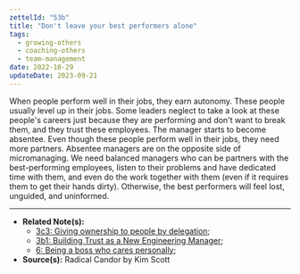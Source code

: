 ```yaml
---
zettelId: "53b"
title: "Don't leave your best performers alone"
tags:
  - growing-others
  - coaching-others
  - team-management
date: 2022-10-29
updateDate: 2023-09-21
---
```


When people perform well in their jobs, they earn autonomy. These people usually level up in their jobs. Some leaders neglect to take a look at these people's careers just because they are performing and don't want to break them, and they trust these employees. The manager starts to become absentee. Even though these people perform well in their jobs, they need more partners. Absentee managers are on the opposite side of micromanaging. We need balanced managers who can be partners with the best-performing employees, listen to their problems and have dedicated time with them, and even do the work together with them (even if it requires them to get their hands dirty). Otherwise, the best performers will feel lost, unguided, and uninformed.

---

- **Related Note(s):**
  - [3c3: Giving ownership to people by delegation](/notes/3c3/);
  - [3b1: Building Trust as a New Engineering Manager](/notes/3b1/);
  - [6: Being a boss who cares personally](/notes/6/);
- **Source(s):** Radical Candor by Kim Scott
